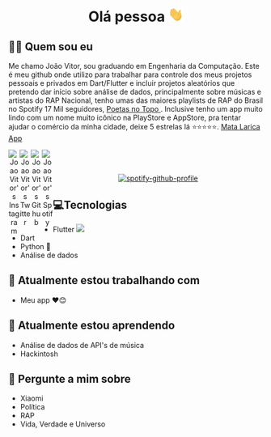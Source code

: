 <h1 align="center"> Olá pessoa <img src="https://raw.githubusercontent.com/parth-27/parth-27/master/Hi.gif" width="30px"> </h1>

## :man_technologist:	 Quem sou eu
Me chamo João Vitor, sou graduando em Engenharia da Computação. Este é meu github onde utilizo para trabalhar para controle dos meus projetos pessoais e privados em Dart/Flutter e incluir projetos aleatórios que pretendo dar início sobre análise de dados, principalmente sobre músicas e artistas do RAP Nacional, tenho umas das maiores playlists de RAP do Brasil no Spotify 17 Mil seguidores, <a href="https://open.spotify.com/playlist/0I1S18ZEJ5XwxZkglLHmEQ?si=MBlZyjjGTaOW2kUBZzaqjg"> Poetas no Topo </a>.
Inclusive tenho um app muito lindo com um nome muito icônico na PlayStore e AppStore, pra tentar ajudar o comércio da minha cidade, deixe 5 estrelas lá ⭐⭐⭐⭐⭐. <a href="https://play.google.com/store/apps/details?id=com.ijapa.isands"> Mata Larica App </a>




<div align = "center">
  
  <a href="https://instagram.com/japadocontra">
  <img align="left" alt="Joao Vitor's Instagram" width="22px" src="https://cdn.jsdelivr.net/npm/simple-icons@v3/icons/instagram.svg" />
</a>
<a href="https://twitter.com/japadocontra">
  <img align="left" alt="Joao Vitor's Twitter" width="22px" src="https://cdn.jsdelivr.net/npm/simple-icons@v3/icons/twitter.svg" />
</a>
<a href="https://github.com/joaovvrodrigues">
  <img align="left" alt="Joao Vitor's Github" width="22px" src="https://cdn.jsdelivr.net/npm/simple-icons@v3/icons/github.svg" />
</a>
<a href="https://open.spotify.com/user/12153883088">
  <img align="left" alt="Joao Vitor's Spotify" width="22px" src="https://cdn.jsdelivr.net/npm/simple-icons@v3/icons/spotify.svg" />
</a>
<br>
<br>

[![spotify-github-profile](https://spotify-github-profile.vercel.app/api/view?uid=12153883088&cover_image=true&theme=default)](https://spotify-github-profile.vercel.app/api/view?uid=12153883088&redirect=true)
<br/>
</div>
   
## 💻Tecnologias
  - Flutter <img height=20px src="https://img.icons8.com/color/2x/flutter.png"> 
  - Dart
  - Python 🐍 
  - Análise de dados


## 🔭 Atualmente estou trabalhando com
  - Meu app ❤😊
  
  
## 🌱 Atualmente estou aprendendo 
  - Análise de dados de API's de música
  - Hackintosh
  
## 💬 Pergunte a mim sobre
  - Xiaomi
  - Política
  - RAP
  - Vida, Verdade e Universo
<!--
<div align = "center">
<img src="https://github-readme-stats.vercel.app/api?username=joaovvrodrigues&count_private=true&include_all_commits=true&show_icons=true&theme=radical&line_height=27&v=5" alt="Joao Vitor's GitHub Stats" /> <hr> </div> -->
